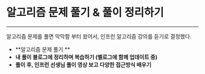 # 알고리즘 문제 풀기 & 풀이 정리하기

---

알고리즘 문제를 풀면 막막함 부터 왔어서, 인프런 알고리즘 강의를 듣기로 결정했다.

- **알고리즘 문제 풀기 **
- **내 풀이 블로그에 정리하며 복습하기 (벨로그에 함께 업데이트 중)**
- **풀이 후, 인프런 선생님 풀이 영상 보고 다양한 접근방식 배우기**

